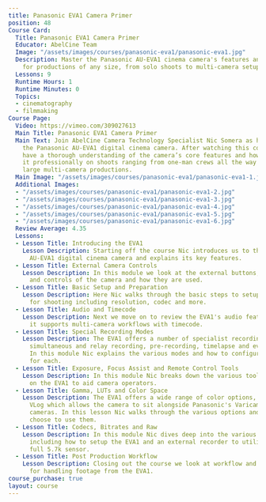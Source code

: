 ```yaml
---
title: Panasonic EVA1 Camera Primer
position: 48
Course Card:
  Title: Panasonic EVA1 Camera Primer
  Educator: AbelCine Team
  Image: "/assets/images/courses/panasonic-eva1/panasonic-eva1.jpg"
  Description: Master the Panasonic AU-EVA1 cinema camera's features and operations
    for productions of any size, from solo shoots to multi-camera setups.
  Lessons: 9
  Runtime Hours: 1
  Runtime Minutes: 0
  Topics:
  - cinematography
  - filmmaking
Course Page:
  Video: https://vimeo.com/309027613
  Main Title: Panasonic EVA1 Camera Primer
  Main Text: Join AbelCine Camera Technology Specialist Nic Somera as he breaks down
    the Panasonic AU-EVA1 digital cinema camera. After watching this course you will
    have a thorough understanding of the camera’s core features and how to operate
    it professionally on shoots ranging from one-man crews all the way through to
    large multi-camera productions.
  Main Image: "/assets/images/courses/panasonic-eva1/panasonic-eva1-1.jpg"
  Additional Images:
  - "/assets/images/courses/panasonic-eva1/panasonic-eva1-2.jpg"
  - "/assets/images/courses/panasonic-eva1/panasonic-eva1-3.jpg"
  - "/assets/images/courses/panasonic-eva1/panasonic-eva1-4.jpg"
  - "/assets/images/courses/panasonic-eva1/panasonic-eva1-5.jpg"
  - "/assets/images/courses/panasonic-eva1/panasonic-eva1-6.jpg"
  Review Average: 4.35
  Lessons:
  - Lesson Title: Introducing the EVA1
    Lesson Description: Starting off the course Nic introduces us to the Panasonic
      AU-EVA1 digital cinema camera and explains its key features.
  - Lesson Title: External Camera Controls
    Lesson Description: In this module we look at the external buttons, I/O ports
      and controls of the camera and how they are used.
  - Lesson Title: Basic Setup and Preparation
    Lesson Description: Here Nic walks through the basic steps to setup your camera
      for shooting including resolution, codec and more.
  - Lesson Title: Audio and Timecode
    Lesson Description: Next we move on to review the EVA1's audio features and how
      it supports multi-camera workflows with timecode.
  - Lesson Title: Special Recording Modes
    Lesson Description: The EVA1 offers a number of specialist recording modes including
      simultaneous and relay recording, pre-recording, timelapse and even infrared.
      In this module Nic explains the various modes and how to configure the camera
      for each.
  - Lesson Title: Exposure, Focus Assist and Remote Control Tools
    Lesson Description: In this module Nic breaks down the various tools available
      on the EVA1 to aid camera operators.
  - Lesson Title: Gamma, LUTs and Color Space
    Lesson Description: The EVA1 offers a wide range of color options, including Panasonic
      VLog which allows the camera to sit alongside Panasonic's Varicam range of cinema
      cameras. In this lesson Nic walks through the various options and when you might
      choose to use them.
  - Lesson Title: Codecs, Bitrates and Raw
    Lesson Description: In this module Nic dives deep into the various settings available,
      including how to setup the EVA1 and an external recorder to utilise the camera's
      full 5.7k sensor.
  - Lesson Title: Post Production Workflow
    Lesson Description: Closing out the course we look at workflow and best practices
      for handling footage from the EVA1.
course_purchase: true
layout: course
---
```


